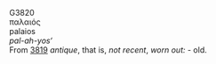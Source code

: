 <body>
  <p>G3820<br>  παλαιός  <br> palaios  <br><i>pal-ah-yos‘ </i><br>From <a href="g3819.htm">3819</a>  <i>antique</i>, that is, <i>not</i> <i>recent</i>, <i>worn</i> <i>out:</i> - old.<br></p>
 </body>